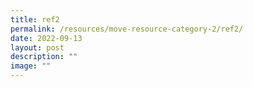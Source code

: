 ```yaml
---
title: ref2
permalink: /resources/move-resource-category-2/ref2/
date: 2022-09-13
layout: post
description: ""
image: ""
---
```

